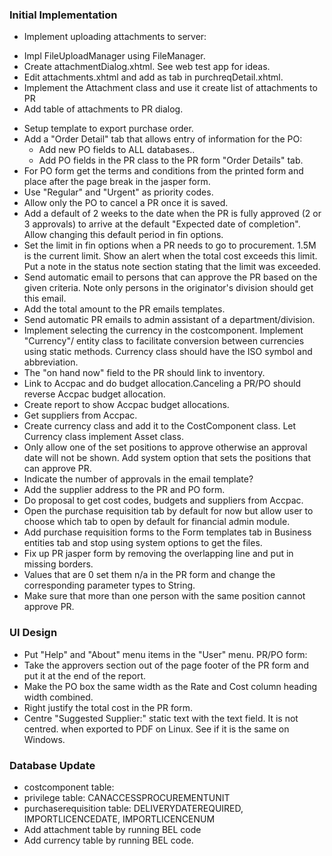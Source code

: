 ### Initial Implementation
- Implement uploading attachments to server:
* Impl FileUploadManager using FileManager.  
* Create attachmentDialog.xhtml. See web test app for ideas.
* Edit attachments.xhtml and add as tab in purchreqDetail.xhtml.
* Implement the Attachment class and use it create list of attachments to PR 
* Add table of attachments to PR dialog.  
- Setup template to export purchase order.
- Add a "Order Detail" tab that allows entry of information for the PO:
  * Add new PO fields to ALL databases..
  * Add PO fields in the PR class to the PR form "Order Details" tab.
- For PO form get the terms and conditions from the printed form and place after the page break in the jasper form.
- Use "Regular" and "Urgent" as priority codes.
- Allow only the PO to cancel a PR once it is saved.
- Add a default of 2 weeks to the date when the PR is fully approved (2 or 3 approvals) to arrive at the default "Expected date of completion". Allow changing this default period in fin options.
- Set the limit in fin options when a PR needs to go to procurement. 1.5M is the current limit. Show an alert when the total cost exceeds this limit. Put a note in the status note section stating that the limit was exceeded.
- Send automatic email to persons that can approve the PR based on the given criteria. Note only persons in the originator's division should get this email.
- Add the total amount to the PR emails templates.
- Send automatic PR emails to admin assistant of a department/division.
- Implement selecting the currency in the costcomponent. Implement "Currency"/ entity class to facilitate conversion between currencies using static methods. Currency class should have the ISO symbol and abbreviation.
- The "on hand now" field to the PR should link to inventory.
- Link to Accpac and do budget allocation.Canceling a PR/PO should reverse Accpac budget allocation.
- Create report to show Accpac budget allocations.
- Get suppliers from Accpac.
- Create currency class and add it to the CostComponent class. Let Currency class
implement Asset class.
- Only allow one of the set positions to approve otherwise an approval date will not be shown. Add system option that sets the positions that can approve PR.
- Indicate the number of approvals in the email template?
- Add the supplier address to the PR and PO form.
- Do proposal to get cost codes, budgets and suppliers from Accpac.
- Open the purchase requisition tab by default for now but allow user to choose which tab to open by default for financial admin module.
- Add purchase requisition forms to the Form templates tab in Business entities tab and stop using system options to get the files.
- Fix up PR jasper form by removing the overlapping line and put in missing borders.
- Values that are 0 set them n/a in the PR form and change the corresponding parameter types to String.
- Make sure that more than one person with the same position cannot approve PR.

### UI Design
- Put "Help" and "About" menu items in the "User" menu.
PR/PO form:
- Take the approvers section out of the page footer of the PR form and put it at the end of the report.
- Make the PO box the same width as the Rate and Cost column heading width combined.
- Right justify the total cost in the PR form.
- Centre "Suggested Supplier:" static text with the text field. It is not centred. 
  when exported to PDF on Linux. See if it is the same on Windows.

### Database Update
- costcomponent table:
- privilege table: CANACCESSPROCUREMENTUNIT
- purchaserequisition table: DELIVERYDATEREQUIRED, IMPORTLICENCEDATE, IMPORTLICENCENUM
- Add attachment table by running BEL code
- Add currency table by running BEL code.


